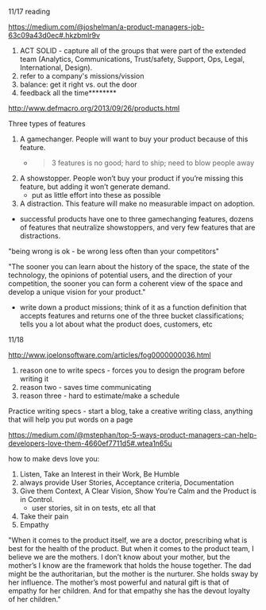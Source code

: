 11/17 reading

https://medium.com/@joshelman/a-product-managers-job-63c09a43d0ec#.hkzbmlr9v

1. ACT SOLID - capture all of the groups that were part of the extended team (Analytics, Communications, Trust/safety, Support, Ops, Legal, International, Design).
2. refer to a company's missions/vission
3. balance: get it right vs. out the door
4. feedback all the time********

http://www.defmacro.org/2013/09/26/products.html

Three types of features 
1. A gamechanger. People will want to buy your product because of this feature.
	- > 3 features is no good; hard to ship; need to blow people away
2. A showstopper. People won’t buy your product if you’re missing this 
feature, but adding it won’t generate demand.
	- put as little effort into these as possible
3. A distraction. This feature will make no measurable impact on adoption.

- successful products have one to three gamechanging features, dozens of features that neutralize showstoppers, and very few features that are distractions. 

"being wrong is ok - be wrong less often than your competitors"

"The sooner you can learn about the history of the space, the state of the technology, the opinions of potential users, and the direction of your competition, the sooner you can form a coherent view of the space and develop a unique vision for your product."

- write down a product missions; think of it as a function definition that accepts features and returns one of the three bucket classifications; tells you a lot about what the product does, customers, etc 

11/18

http://www.joelonsoftware.com/articles/fog0000000036.html

1. reason one to write specs - forces  you to design the program before writing it
2. reason two - saves time communicating 
3. reason three - hard to estimate/make a schedule

Practice writing specs - start a blog, take a creative writing class, anything that will help you put words on a page 

https://medium.com/@mstephan/top-5-ways-product-managers-can-help-developers-love-them-4660ef7711d5#.wtea1n65u

how to make devs love you: 
1) Listen, Take an Interest in their Work, Be Humble
2) always provide User Stories, Acceptance criteria, Documentation
3) Give them Context, A Clear Vision, Show You’re Calm and the Product is in Control.
	- user stories, sit in on tests, etc all that
4) Take their pain
5) Empathy

"When it comes to the product itself, we are a doctor, prescribing what is best for the health of the product. But when it comes to the product team, I believe we are the mothers. I don’t know about your mother, but the mother’s I know are the framework that holds the house together. The dad might be the authoritarian, but the mother is the nurturer. She holds sway by her influence. The mother’s most powerful and natural gift is that of empathy for her children. And for that empathy she has the devout loyalty of her children."
